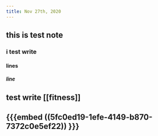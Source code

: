 ```yaml
---
title: Nov 27th, 2020
---
```


## this is test note
### i test write
#### lines
##### line
##
## test write [[fitness]]
## {{{embed ((5fc0ed19-1efe-4149-b870-7372c0e5ef22)) }}}
